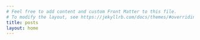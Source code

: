```yaml
---
# Feel free to add content and custom Front Matter to this file.
# To modify the layout, see https://jekyllrb.com/docs/themes/#overriding-theme-defaults
title: posts
layout: home
---
```

